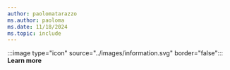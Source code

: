 ```yaml
---
author: paolomatarazzo
ms.author: paoloma
ms.date: 11/18/2024
ms.topic: include
---
```


:::image type="icon" source="../images/information.svg" border="false"::: **Learn more**
